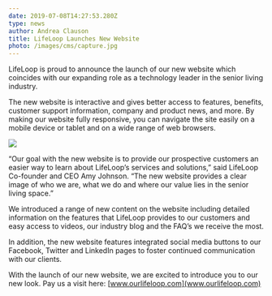 ```yaml
---
date: 2019-07-08T14:27:53.280Z
type: news
author: Andrea Clauson
title: LifeLoop Launches New Website
photo: /images/cms/capture.jpg
---
```

LifeLoop is proud to announce the launch of our new website which coincides with our expanding role as a technology leader in the senior living industry. 

The new website is interactive and gives better access to features, benefits, customer support information, company and product news, and more. By making our website fully responsive, you can navigate the site easily on a mobile device or tablet and on a wide range of web browsers.

![](/images/cms/new-website-social-media-quote-amy.png)

“Our goal with the new website is to provide our prospective customers an easier way to learn about LifeLoop’s services and solutions,” said LifeLoop Co-founder and CEO Amy Johnson. “The new website provides a clear image of who we are, what we do and where our value lies in the senior living space.”

We introduced a range of new content on the website including detailed information on the features that LifeLoop provides to our customers and easy access to videos, our industry blog and the FAQ’s we receive the most. 

In addition, the new website features integrated social media buttons to our Facebook, Twitter and LinkedIn pages to foster continued communication with our clients. 

With the launch of our new website, we are excited to introduce you to our new look. Pay us a visit here: [www.ourlifeloop.com](www.ourlifeloop.com)
